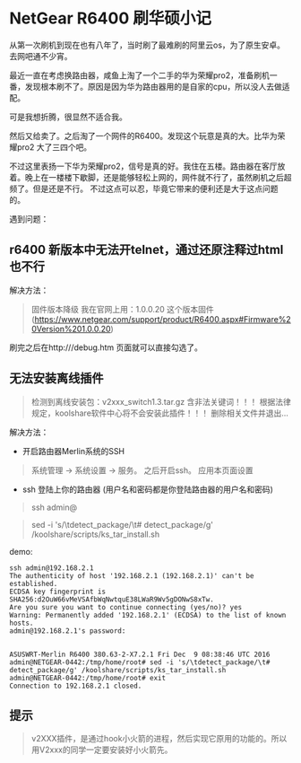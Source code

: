 #  NetGear R6400 刷华硕小记

从第一次刷机到现在也有八年了，当时刷了最难刷的阿里云os，为了原生安卓。去网吧通不少宵。

最近一直在考虑换路由器，咸鱼上淘了一个二手的华为荣耀pro2，准备刷机一番，发现根本刷不了。原因是因为华为路由器用的是自家的cpu，所以没人去做适配。

可是我想折腾，很显然不适合我。

然后又给卖了。之后淘了一个网件的R6400。发现这个玩意是真的大。比华为荣耀pro2 大了三四个吧。


不过这里表扬一下华为荣耀pro2，信号是真的好。我住在五楼。路由器在客厅放着。晚上在一楼楼下歇脚，还是能够轻松上网的，网件就不行了，虽然刷机之后超频了。但是还是不行。
不过这点可以忍，毕竟它带来的便利还是大于这点问题的。

遇到问题：

## r6400 新版本中无法开telnet，通过还原注释过html也不行

解决方法： 
> 固件版本降级
我在官网上用：1.0.0.20 这个版本固件 (https://www.netgear.com/support/product/R6400.aspx#Firmware%20Version%201.0.0.20)

刷完之后在http://<routerIP>/debug.htm 页面就可以直接勾选了。


## 无法安装离线插件
> 检测到离线安装包：v2xxx_switch1.3.tar.gz 含非法关键词！！！
> 根据法律规定，koolshare软件中心将不会安装此插件！！！
> 删除相关文件并退出...

解决方法：

* 开启路由器Merlin系统的SSH

> 系统管理 -> 系统设置 -> 服务。 之后开启ssh。 应用本页面设置

* ssh 登陆上你的路由器 (用户名和密码都是你登陆路由器的用户名和密码)
> ssh admin@<your IP>

>  sed -i 's/\tdetect_package/\t# detect_package/g' /koolshare/scripts/ks_tar_install.sh

demo: 
```
ssh admin@192.168.2.1
The authenticity of host '192.168.2.1 (192.168.2.1)' can't be established.
ECDSA key fingerprint is SHA256:d2OuW66vMeVSAfbWqNwtquE38LWaR9Wv5gDONwS8xTw.
Are you sure you want to continue connecting (yes/no)? yes
Warning: Permanently added '192.168.2.1' (ECDSA) to the list of known hosts.
admin@192.168.2.1's password:


ASUSWRT-Merlin R6400 380.63-2-X7.2.1 Fri Dec  9 08:38:46 UTC 2016
admin@NETGEAR-0442:/tmp/home/root# sed -i 's/\tdetect_package/\t# detect_package/g' /koolshare/scripts/ks_tar_install.sh
admin@NETGEAR-0442:/tmp/home/root# exit
Connection to 192.168.2.1 closed.
```

## 提示
> v2XXX插件，是通过hook小火箭的进程，然后实现它原用的功能的。所以用V2xxx的同学一定要安装好小火箭先。